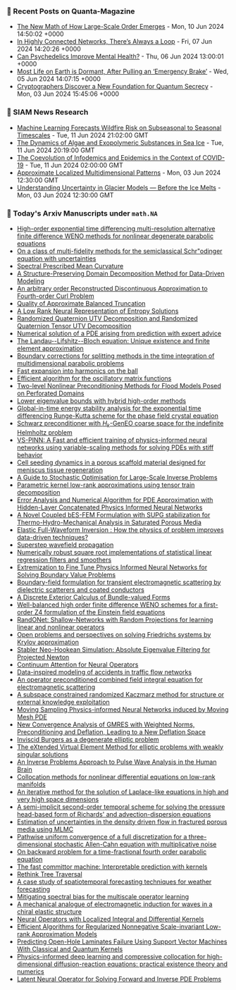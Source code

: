 ### 📝 Recent Posts on Quanta-Magazine
<!-- quanta starts -->
* <a href="https://www.quantamagazine.org/the-new-math-of-how-large-scale-order-emerges-20240610/">The New Math of How Large-Scale Order Emerges</a> - Mon, 10 Jun 2024 14:50:02 +0000
* <a href="https://www.quantamagazine.org/in-highly-connected-networks-theres-always-a-loop-20240607/">In Highly Connected Networks, There’s Always a Loop</a> - Fri, 07 Jun 2024 14:20:26 +0000
* <a href="https://www.quantamagazine.org/can-psychedelics-improve-mental-health-20240606/">Can Psychedelics Improve Mental Health?</a> - Thu, 06 Jun 2024 13:00:01 +0000
* <a href="https://www.quantamagazine.org/most-life-on-earth-is-dormant-after-pulling-an-emergency-brake-20240605/">Most Life on Earth is Dormant, After Pulling an ‘Emergency Brake’</a> - Wed, 05 Jun 2024 14:07:15 +0000
* <a href="https://www.quantamagazine.org/cryptographers-discover-a-new-foundation-for-quantum-secrecy-20240603/">Cryptographers Discover a New Foundation for Quantum Secrecy</a> - Mon, 03 Jun 2024 15:45:06 +0000
<!-- quanta ends -->

### 📝 SIAM News Research
<!-- siam-news starts -->
* <a href="https://sinews.siam.org/Details-Page/machine-learning-forecasts-wildfire-risk-on-subseasonal-to-seasonal-timescales">Machine Learning Forecasts Wildfire Risk on Subseasonal to Seasonal Timescales</a> - Tue, 11 Jun 2024 21:02:00 GMT
* <a href="https://sinews.siam.org/Details-Page/the-dynamics-of-algae-and-exopolymeric-substances-in-sea-ice">The Dynamics of Algae and Exopolymeric Substances in Sea Ice</a> - Tue, 11 Jun 2024 20:19:00 GMT
* <a href="https://sinews.siam.org/Details-Page/the-coevolution-of-infodemics-and-epidemics-in-the-context-of-covid-19">The Coevolution of Infodemics and Epidemics in the Context of COVID-19</a> - Tue, 11 Jun 2024 02:00:00 GMT
* <a href="https://sinews.siam.org/Details-Page/approximate-localized-multidimensional-patterns">Approximate Localized Multidimensional Patterns</a> - Mon, 03 Jun 2024 12:30:00 GMT
* <a href="https://sinews.siam.org/Details-Page/understanding-uncertainty-in-glacier-models-before-the-ice-melts">Understanding Uncertainty in Glacier Models — Before the Ice Melts</a> - Mon, 03 Jun 2024 12:30:00 GMT
<!-- siam-news ends -->

### 📝 Today's Arxiv Manuscripts under ``math.NA``
<!-- arxiv-math-na starts -->
* <a href="https://arxiv.org/abs/2406.05237">High-order exponential time differencing multi-resolution alternative finite difference WENO methods for nonlinear degenerate parabolic equations</a>
* <a href="https://arxiv.org/abs/2406.05489">On a class of multi-fidelity methods for the semiclassical Schr"odinger equation with uncertainties</a>
* <a href="https://arxiv.org/abs/2406.05566">Spectral Prescribed Mean Curvature</a>
* <a href="https://arxiv.org/abs/2406.05571">A Structure-Preserving Domain Decomposition Method for Data-Driven Modeling</a>
* <a href="https://arxiv.org/abs/2406.05624">An arbitrary order Reconstructed Discontinuous Approximation to Fourth-order Curl Problem</a>
* <a href="https://arxiv.org/abs/2406.05665">Quality of Approximate Balanced Truncation</a>
* <a href="https://arxiv.org/abs/2406.05694">A Low Rank Neural Representation of Entropy Solutions</a>
* <a href="https://arxiv.org/abs/2406.05734">Randomized Quaternion UTV Decomposition and Randomized Quaternion Tensor UTV Decomposition</a>
* <a href="https://arxiv.org/abs/2406.05754">Numerical solution of a PDE arising from prediction with expert advice</a>
* <a href="https://arxiv.org/abs/2406.05808">The Landau--Lifshitz--Bloch equation: Unique existence and finite element approximation</a>
* <a href="https://arxiv.org/abs/2406.05907">Boundary corrections for splitting methods in the time integration of multidimensional parabolic problems</a>
* <a href="https://arxiv.org/abs/2406.05922">Fast expansion into harmonics on the ball</a>
* <a href="https://arxiv.org/abs/2406.06008">Efficient algorithm for the oscillatory matrix functions</a>
* <a href="https://arxiv.org/abs/2406.06189">Two-level Nonlinear Preconditioning Methods for Flood Models Posed on Perforated Domains</a>
* <a href="https://arxiv.org/abs/2406.06244">Lower eigenvalue bounds with hybrid high-order methods</a>
* <a href="https://arxiv.org/abs/2406.06272">Global-in-time energy stability analysis for the exponential time differencing Runge-Kutta scheme for the phase field crystal equation</a>
* <a href="https://arxiv.org/abs/2406.06283">Schwarz preconditioner with $H_k$-GenEO coarse space for the indefinite Helmholtz problem</a>
* <a href="https://arxiv.org/abs/2406.06287">VS-PINN: A Fast and efficient training of physics-informed neural networks using variable-scaling methods for solving PDEs with stiff behavior</a>
* <a href="https://arxiv.org/abs/2406.06334">Cell seeding dynamics in a porous scaffold material designed for meniscus tissue regeneration</a>
* <a href="https://arxiv.org/abs/2406.06342">A Guide to Stochastic Optimisation for Large-Scale Inverse Problems</a>
* <a href="https://arxiv.org/abs/2406.06344">Parametric kernel low-rank approximations using tensor train decomposition</a>
* <a href="https://arxiv.org/abs/2406.06350">Error Analysis and Numerical Algorithm for PDE Approximation with Hidden-Layer Concatenated Physics Informed Neural Networks</a>
* <a href="https://arxiv.org/abs/2406.05138">A Novel Coupled bES-FEM Formulation with SUPG stabilization for Thermo-Hydro-Mechanical Analysis in Saturated Porous Media</a>
* <a href="https://arxiv.org/abs/2406.05153">Elastic Full-Waveform Inversion : How the physics of problem improves data-driven techniques?</a>
* <a href="https://arxiv.org/abs/2406.05154">Superstep wavefield propagation</a>
* <a href="https://arxiv.org/abs/2406.05188">Numerically robust square root implementations of statistical linear regression filters and smoothers</a>
* <a href="https://arxiv.org/abs/2406.05290">Extremization to Fine Tune Physics Informed Neural Networks for Solving Boundary Value Problems</a>
* <a href="https://arxiv.org/abs/2406.05367">Boundary-field formulation for transient electromagnetic scattering by dielectric scatterers and coated conductors</a>
* <a href="https://arxiv.org/abs/2406.05383">A Discrete Exterior Calculus of Bundle-valued Forms</a>
* <a href="https://arxiv.org/abs/2406.05450">Well-balanced high order finite difference WENO schemes for a first-order Z4 formulation of the Einstein field equations</a>
* <a href="https://arxiv.org/abs/2406.05470">RandONet: Shallow-Networks with Random Projections for learning linear and nonlinear operators</a>
* <a href="https://arxiv.org/abs/2406.05777">Open problems and perspectives on solving Friedrichs systems by Krylov approximation</a>
* <a href="https://arxiv.org/abs/2406.05928">Stabler Neo-Hookean Simulation: Absolute Eigenvalue Filtering for Projected Newton</a>
* <a href="https://arxiv.org/abs/2406.06486">Continuum Attention for Neural Operators</a>
* <a href="https://arxiv.org/abs/2305.03469">Data-inspired modeling of accidents in traffic flow networks</a>
* <a href="https://arxiv.org/abs/2309.02289">An operator preconditioned combined field integral equation for electromagnetic scattering</a>
* <a href="https://arxiv.org/abs/2309.04889">A subspace constrained randomized Kaczmarz method for structure or external knowledge exploitation</a>
* <a href="https://arxiv.org/abs/2311.16167">Moving Sampling Physics-informed Neural Networks induced by Moving Mesh PDE</a>
* <a href="https://arxiv.org/abs/2312.13625">New Convergence Analysis of GMRES with Weighted Norms, Preconditioning and Deflation, Leading to a New Deflation Space</a>
* <a href="https://arxiv.org/abs/2401.08814">Inviscid Burgers as a degenerate elliptic problem</a>
* <a href="https://arxiv.org/abs/2402.02902">The eXtended Virtual Element Method for elliptic problems with weakly singular solutions</a>
* <a href="https://arxiv.org/abs/2402.09803">An Inverse Problems Approach to Pulse Wave Analysis in the Human Brain</a>
* <a href="https://arxiv.org/abs/2402.18721">Collocation methods for nonlinear differential equations on low-rank manifolds</a>
* <a href="https://arxiv.org/abs/2403.00682">An iterative method for the solution of Laplace-like equations in high and very high space dimensions</a>
* <a href="https://arxiv.org/abs/2404.03603">A semi-implicit second-order temporal scheme for solving the pressure head-based form of Richards' and advection-dispersion equations</a>
* <a href="https://arxiv.org/abs/2404.18003">Estimation of uncertainties in the density driven flow in fractured porous media using MLMC</a>
* <a href="https://arxiv.org/abs/2405.03016">Pathwise uniform convergence of a full discretization for a three-dimensional stochastic Allen-Cahn equation with multiplicative noise</a>
* <a href="https://arxiv.org/abs/2405.09424">On backward problem for a time-fractional fourth order parabolic equation</a>
* <a href="https://arxiv.org/abs/2405.10410">The fast committor machine: Interpretable prediction with kernels</a>
* <a href="https://arxiv.org/abs/2209.04825">Rethink Tree Traversal</a>
* <a href="https://arxiv.org/abs/2209.14782">A case study of spatiotemporal forecasting techniques for weather forecasting</a>
* <a href="https://arxiv.org/abs/2210.10890">Mitigating spectral bias for the multiscale operator learning</a>
* <a href="https://arxiv.org/abs/2402.12853">A mechanical analogue of electromagnetic induction for waves in a chiral elastic structure</a>
* <a href="https://arxiv.org/abs/2402.16845">Neural Operators with Localized Integral and Differential Kernels</a>
* <a href="https://arxiv.org/abs/2403.18517">Efficient Algorithms for Regularized Nonnegative Scale-invariant Low-rank Approximation Models</a>
* <a href="https://arxiv.org/abs/2405.02903">Predicting Open-Hole Laminates Failure Using Support Vector Machines With Classical and Quantum Kernels</a>
* <a href="https://arxiv.org/abs/2406.01539">Physics-informed deep learning and compressive collocation for high-dimensional diffusion-reaction equations: practical existence theory and numerics</a>
* <a href="https://arxiv.org/abs/2406.03923">Latent Neural Operator for Solving Forward and Inverse PDE Problems</a>
<!-- arxiv-math-na ends -->
